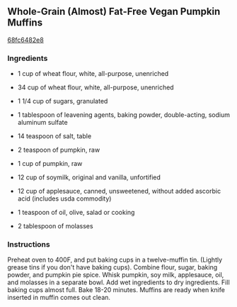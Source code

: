 ## Whole-Grain (Almost) Fat-Free Vegan Pumpkin Muffins

[68fc6482e8](http://www.food.com/recipe/whole-grain-almost-fat-free-vegan-pumpkin-muffins-270601)

### Ingredients

 - 1 cup of wheat flour, white, all-purpose, unenriched

 - 34 cup of wheat flour, white, all-purpose, unenriched

 - 1 1/4 cup of sugars, granulated

 - 1 tablespoon of leavening agents, baking powder, double-acting, sodium aluminum sulfate

 - 14 teaspoon of salt, table

 - 2 teaspoon of pumpkin, raw

 - 1 cup of pumpkin, raw

 - 12 cup of soymilk, original and vanilla, unfortified

 - 12 cup of applesauce, canned, unsweetened, without added ascorbic acid (includes usda commodity)

 - 1 teaspoon of oil, olive, salad or cooking

 - 2 tablespoon of molasses

### Instructions

Preheat oven to 400F, and put baking cups in a twelve-muffin tin. (Lightly grease tins if you don't have baking cups). Combine flour, sugar, baking powder, and pumpkin pie spice. Whisk pumpkin, soy milk, applesauce, oil, and molasses in a separate bowl. Add wet ingredients to dry ingredients. Fill baking cups almost full. Bake 18-20 minutes. Muffins are ready when knife inserted in muffin comes out clean.